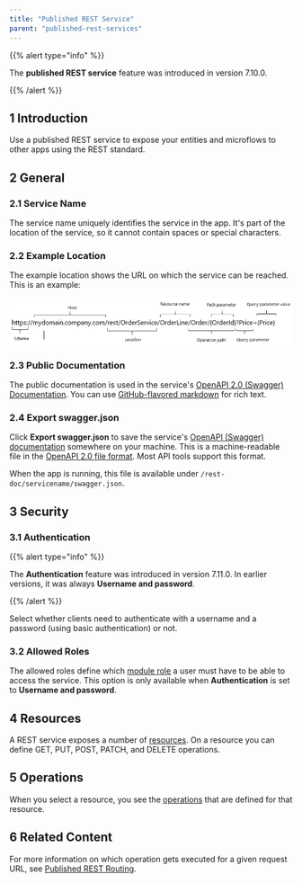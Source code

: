 ```yaml
---
title: "Published REST Service"
parent: "published-rest-services"
---
```


{{% alert type="info" %}}

The **published REST service** feature was introduced in version 7.10.0.

{{% /alert %}}

## 1 Introduction

Use a published REST service to expose your entities and microflows to other apps using the REST standard.

## 2 General

### <a name="service-name"></a>2.1 Service Name

The service name uniquely identifies the service in the app. It's part of the location of the service, so it cannot contain spaces or special characters.

### 2.2 Example Location

The example location shows the URL on which the service can be reached. This is an example: 

![](attachments/published-rest-service/example-location-url.png)

### <a name="public-documentation"></a>2.3 Public Documentation

The public documentation is used in the service's [OpenAPI 2.0 (Swagger) Documentation](open-api). You can use [GitHub-flavored markdown](gfm-syntax) for rich text.

### <a name="export-swagger-json"></a>2.4 Export swagger.json

Click **Export swagger.json** to save the service's [OpenAPI (Swagger) documentation](open-api) somewhere on your machine. This is a machine-readable file in the [OpenAPI 2.0 file format](https://github.com/OAI/OpenAPI-Specification/blob/master/versions/2.0.md). Most API tools support this format.

When the app is running, this file is available under `/rest-doc/servicename/swagger.json`.

## 3 Security

### <a name="authentication"></a>3.1 Authentication

{{% alert type="info" %}}

The **Authentication** feature was introduced in version 7.11.0. In earlier versions, it was always **Username and password**.

{{% /alert %}}

Select whether clients need to authenticate with a username and a password (using basic authentication) or not.

### 3.2 Allowed Roles

The allowed roles define which [module role](module-role) a user must have to be able to access the service. This option is only available when **Authentication** is set to **Username and password**.

## 4 Resources

A REST service exposes a number of [resources](published-rest-resource). On a resource you can define GET, PUT, POST, PATCH, and DELETE operations.

## 5 Operations

When you select a resource, you see the [operations](published-rest-operation) that are defined for that resource.

## 6 Related Content

For more information on which operation gets executed for a given request URL, see [Published REST Routing](published-rest-routing).
